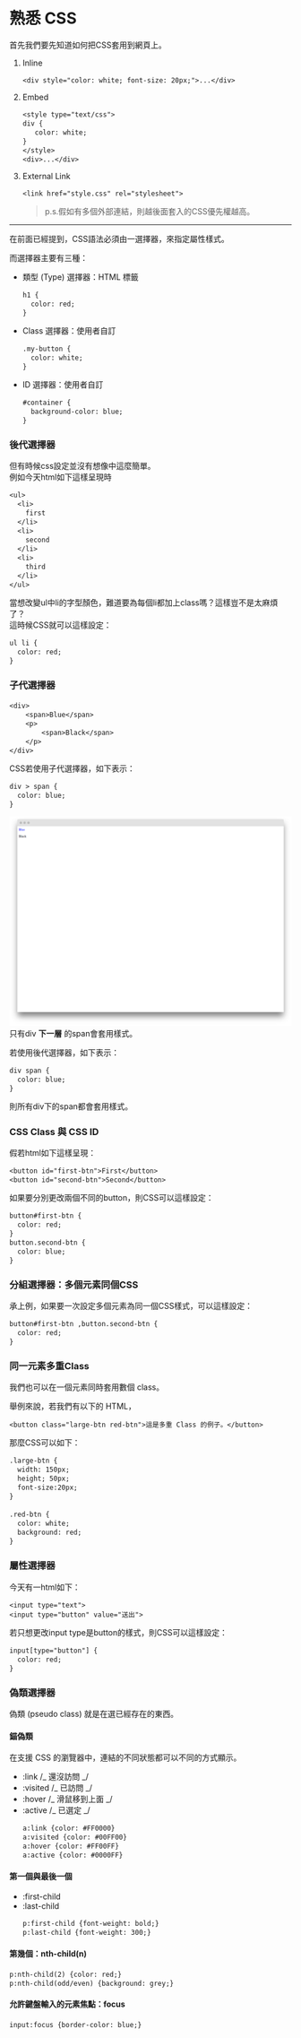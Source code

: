 # 熟悉 CSS

首先我們要先知道如何把CSS套用到網頁上。

1. Inline
   ```
   <div style="color: white; font-size: 20px;">...</div>
   ```
2. Embed
   ```
   <style type="text/css">
   div {
      color: white;
   }
   </style>
   <div>...</div>
   ```
3. External Link
   ```
   <link href="style.css" rel="stylesheet">
   ```

   > p.s.假如有多個外部連結，則越後面套入的CSS優先權越高。

---

在前面已經提到，CSS語法必須由一選擇器，來指定屬性樣式。

而選擇器主要有三種：

* 類型 \(Type\) 選擇器：HTML 標籤
  ```
  h1 {
    color: red;
  }
  ```
* Class 選擇器：使用者自訂
  ```
  .my-button {
    color: white;
  }
  ```
* ID 選擇器：使用者自訂
  ```
  #container {
    background-color: blue;
  }
  ```

### 後代選擇器

但有時候css設定並沒有想像中這麼簡單。  
例如今天html如下這樣呈現時

```
<ul>
  <li>
    first
  </li>
  <li>
    second
  </li>
  <li>
    third
  </li>
</ul>
```

當想改變ul中li的字型顏色，難道要為每個li都加上class嗎？這樣豈不是太麻煩了？  
這時候CSS就可以這樣設定：

```
ul li {
  color: red;
}
```

### 子代選擇器

```
<div>
    <span>Blue</span>
    <p>
        <span>Black</span>
    </p>
</div>
```

CSS若使用子代選擇器，如下表示：

```
div > span { 
  color: blue; 
}
```

![](/assets/css-child-selector.png)  
只有div **下一層** 的span會套用樣式。

若使用後代選擇器，如下表示：

```
div span { 
  color: blue; 
}
```

則所有div下的span都會套用樣式。

### CSS Class 與 CSS ID

假若html如下這樣呈現：

```
<button id="first-btn">First</button>
<button id="second-btn">Second</button>
```

如果要分別更改兩個不同的button，則CSS可以這樣設定：

```
button#first-btn {
  color: red;
}
button.second-btn {
  color: blue;
}
```

### 分組選擇器：多個元素同個CSS

承上例，如果要一次設定多個元素為同一個CSS樣式，可以這樣設定：

```
button#first-btn ,button.second-btn {
  color: red;
}
```

### 同一元素多重Class

我們也可以在一個元素同時套用數個 class。

舉例來說，若我們有以下的 HTML，

```
<button class="large-btn red-btn">這是多重 Class 的例子。</button>
```

那麼CSS可以如下：

```
.large-btn { 
  width: 150px;
  height; 50px;
  font-size:20px; 
}

.red-btn { 
  color: white; 
  background: red;
}
```

### 屬性選擇器

今天有一html如下：

```
<input type="text">
<input type="button" value="送出">
```

若只想更改input type是button的樣式，則CSS可以這樣設定：

```
input[type="button"] {
  color: red;
}
```

### 偽類選擇器

偽類 \(pseudo class\) 就是在選已經存在的東西。

#### 錨偽類

在支援 CSS 的瀏覽器中，連結的不同狀態都可以不同的方式顯示。

* :link  /_ 還沒訪問 _/
* :visited  /_ 已訪問 _/
* :hover  /_ 滑鼠移到上面 _/
* :active  /_ 已選定 _/
  ```
  a:link {color: #FF0000}        
  a:visited {color: #00FF00}    
  a:hover {color: #FF00FF}    
  a:active {color: #0000FF}
  ```

#### 第一個與最後一個

* :first-child
* :last-child
  ```
  p:first-child {font-weight: bold;}
  p:last-child {font-weight: 300;}
  ```

#### 第幾個：nth-child\(n\)

```
p:nth-child(2) {color: red;}
p:nth-child(odd/even) {background: grey;}
```

#### 允許鍵盤輸入的元素焦點：focus

```
input:focus {border-color: blue;}
```



